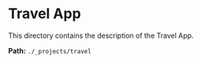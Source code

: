 # Travel App

This directory contains the description of the Travel App.

**Path:** `./_projects/travel`